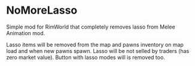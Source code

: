 # NoMoreLasso

Simple mod for RimWorld that completely removes lasso from Melee Animation mod.

Lasso items will be removed from the map and pawns inventory on map load and when new pawns spawn.
Lasso will be not selled by traders (has zero market value).
Button with lasso modes will is removed too.
